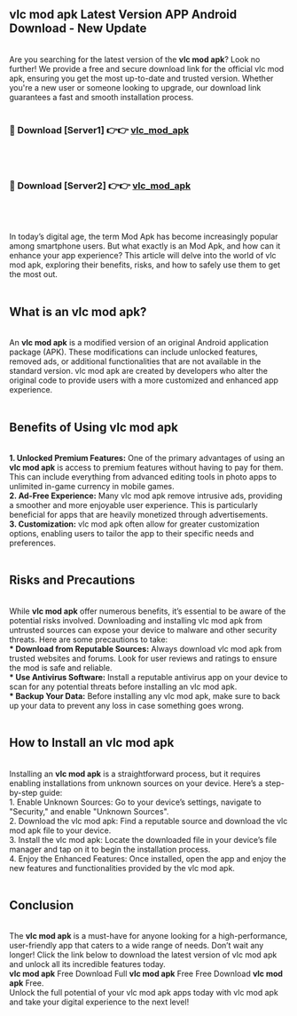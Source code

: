 ## vlc mod apk Latest Version APP Android Download - New Update
<br>
Are you searching for the latest version of the <strong>vlc mod apk</strong>? Look no further! We provide a free and secure download link for the official vlc mod apk, ensuring you get the most up-to-date and trusted version. Whether you're a new user or someone looking to upgrade, our download link guarantees a fast and smooth installation process.
<br>
<br>
<h3>🔴 Download [Server1] 👉👉 <a href="https://modyolo.store/vlc+mod+apk">vlc_mod_apk</a></h3><br>
<br>
<h3>🔴 Download [Server2] 👉👉 <a href="https://modyolo.store/vlc+mod+apk">vlc_mod_apk</a></h3><br>
<br>
<br>
In today’s digital age, the term Mod Apk has become increasingly popular among smartphone users. But what exactly is an Mod Apk, and how can it enhance your app experience? This article will delve into the world of vlc mod apk, exploring their benefits, risks, and how to safely use them to get the most out.
<br>
<br>
<h2>What is an vlc mod apk?</h2>
<br>
An <strong>vlc mod apk</strong> is a modified version of an original Android application package (APK). These modifications can include unlocked features, removed ads, or additional functionalities that are not available in the standard version. vlc mod apk are created by developers who alter the original code to provide users with a more customized and enhanced app experience.
<br>
<br>
<h2>Benefits of Using vlc mod apk</h2>
<br>
<strong> 1. Unlocked Premium Features:</strong> One of the primary advantages of using an <strong>vlc mod apk</strong> is access to premium features without having to pay for them. This can include everything from advanced editing tools in photo apps to unlimited in-game currency in mobile games.
<br>
<strong> 2. Ad-Free Experience:</strong> Many vlc mod apk remove intrusive ads, providing a smoother and more enjoyable user experience. This is particularly beneficial for apps that are heavily monetized through advertisements.
<br>
<strong> 3. Customization:</strong> vlc mod apk often allow for greater customization options, enabling users to tailor the app to their specific needs and preferences.
<br>
<br>
<h2>Risks and Precautions</h2>
<br>
While <strong>vlc mod apk</strong> offer numerous benefits, it’s essential to be aware of the potential risks involved. Downloading and installing vlc mod apk from untrusted sources can expose your device to malware and other security threats. Here are some precautions to take:
<br>
<strong> * Download from Reputable Sources:</strong> Always download vlc mod apk from trusted websites and forums. Look for user reviews and ratings to ensure the mod is safe and reliable.
<br>
<strong> * Use Antivirus Software:</strong> Install a reputable antivirus app on your device to scan for any potential threats before installing an vlc mod apk.
<br>
<strong> * Backup Your Data:</strong> Before installing any vlc mod apk, make sure to back up your data to prevent any loss in case something goes wrong.
<br>
<br>
<h2>How to Install an vlc mod apk</h2>
<br>
Installing an <strong>vlc mod apk</strong> is a straightforward process, but it requires enabling installations from unknown sources on your device. Here’s a step-by-step guide:
<br>
 1. Enable Unknown Sources: Go to your device’s settings, navigate to "Security," and enable "Unknown Sources".
<br>
 2. Download the vlc mod apk: Find a reputable source and download the vlc mod apk file to your device.
<br>
 3. Install the vlc mod apk: Locate the downloaded file in your device’s file manager and tap on it to begin the installation process.
<br>
 4. Enjoy the Enhanced Features: Once installed, open the app and enjoy the new features and functionalities provided by the vlc mod apk.
<br>
<br>
<h2><strong>Conclusion</strong></h2>
<br>
The <strong>vlc mod apk</strong> is a must-have for anyone looking for a high-performance, user-friendly app that caters to a wide range of needs. Don’t wait any longer! Click the link below to download the latest version of vlc mod apk and unlock all its incredible features today.
<br>
<strong>vlc mod apk</strong> Free Download Full <strong>vlc mod apk</strong> Free Free Download <strong>vlc mod apk</strong> Free.
<br>
Unlock the full potential of your vlc mod apk apps today with vlc mod apk and take your digital experience to the next level!